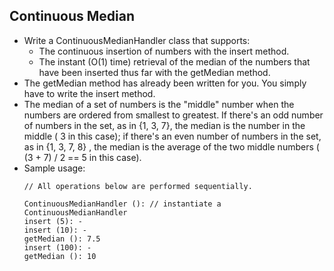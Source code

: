 ## Continuous Median

- Write a ContinuousMedianHandler class that supports:
    * The continuous insertion of numbers with the insert method.
    * The instant (O(1) time) retrieval of the median of the numbers that have been inserted thus far with the getMedian method.
- The getMedian method has already been written for you. You simply have to write the insert method.
- The median of a set of numbers is the "middle" number when the numbers are ordered from smallest to greatest. If there's an odd number of numbers in the set, as in {1, 3, 7}, the median is the number in the middle ( 3 in this case); if there's an even number of numbers in the set, as in {1, 3, 7, 8} , the median is the average of the two middle numbers ( (3 + 7) / 2 == 5 in this case).
- Sample usage:
    ~~~
    // All operations below are performed sequentially.

    ContinuousMedianHandler (): // instantiate a ContinuousMedianHandler
    insert (5): -
    insert (10): -
    getMedian (): 7.5
    insert (100): -
    getMedian (): 10
    ~~~